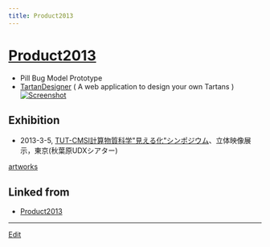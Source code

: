 ```yaml
---
title: Product2013
---
```

# [Product2013](/Product2013)


* Pill Bug Model Prototype
* [TartanDesigner](https://github.com/vitroid/TartanDesigner/) ( A web application to design your own Tartans )
   [![Screenshot](https://i.gyazo.com/bba5e74e2276877d6e281b4ce277109c.png)]([https://vitroid.github.io/TartanDesigner/](https://vitroid.github.io/TartanDesigner/))


## Exhibition


* 2013-3-5, [TUT-CMSI計算物質科学"見える化"シンポジウム](http://www.cms-initiative.jp/ja/events/20130305-scienceviz1)、立体映像展示，東京(秋葉原UDXシアター)

[artworks](/artworks)


## Linked from

* [Product2013](/Product2013)


----

[Edit](https://github.com/vitroid/vitroid.github.io/edit/master/MD/Product2013.md)

